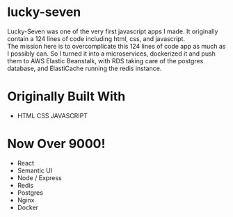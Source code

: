 # lucky-seven
Lucky-Seven was one of the very first javascript apps I made.  It originally contain a 124 lines of code including html, css, and javascript.  
The mission here is to overcomplicate this 124 lines of code app as much as I possibly can.
So I turned it into a microservices, 
dockerized it and push them to AWS Elastic Beanstalk, with RDS taking care of the postgres database, and ElastiCache running the redis instance.

# Originally Built With
* HTML CSS JAVASCRIPT

# Now Over 9000!
* React 
* Semantic UI 
* Node / Express 
* Redis 
* Postgres
* Nginx
* Docker

